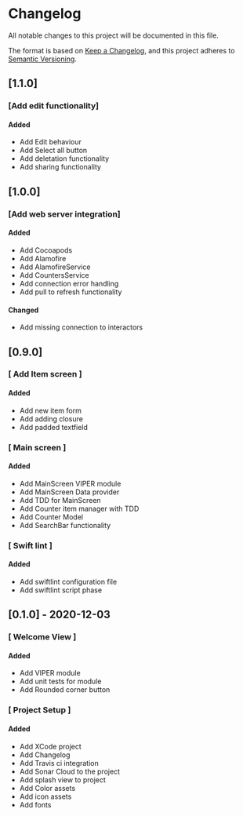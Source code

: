 # Changelog
All notable changes to this project will be documented in this file.

The format is based on [Keep a Changelog](https://keepachangelog.com/en/1.0.0/),
and this project adheres to [Semantic Versioning](https://semver.org/spec/v2.0.0.html).

## [1.1.0]

### [Add edit functionality]

#### Added

* Add Edit behaviour
* Add Select all button
* Add deletation functionality
* Add sharing functionality

## [1.0.0]

### [Add web server integration]

#### Added

* Add Cocoapods
* Add Alamofire
* Add AlamofireService
* Add CountersService
* Add connection error handling
* Add pull to refresh functionality

#### Changed

* Add missing connection to interactors

## [0.9.0]

### [ Add Item screen ]

#### Added

* Add new item form
* Add adding closure
* Add padded textfield

### [ Main screen ]

#### Added

* Add MainScreen VIPER module
* Add MainScreen Data provider
* Add TDD for MainScreen
* Add Counter item manager with TDD
* Add Counter Model
* Add SearchBar functionality

### [ Swift lint ]

#### Added

* Add swiftlint configuration file
* Add swiftlint script phase

## [0.1.0] - 2020-12-03

### [ Welcome View ]

#### Added

* Add VIPER module
* Add unit tests for module
* Add Rounded corner button

### [ Project Setup ]

#### Added

- Add XCode project
- Add Changelog
- Add Travis ci integration
- Add Sonar Cloud to the project
- Add splash view to project
- Add Color assets
- Add icon assets
- Add fonts
